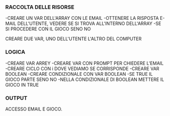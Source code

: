 ### RACCOLTA DELLE RISORSE

<!-- EMAIL -->

-CREARE UN VAR DELL'ARRAY CON LE EMAIL
-OTTENERE LA RISPOSTA E-MAIL DELL'UTENTE, VEDERE SE SI TROVA ALL'INTERNO DELL'ARRAY
-SE SI PROCEDERE CON IL GIOCO SENO NO

<!-- GIOCO -->

CREARE DUE VAR, UNO DELL'UTENTE L'ALTRO DEL COMPUTER

### LOGICA

-CREARE VAR ARREY
-CREARE VAR CON PROMPT PER CHIEDERE L'EMAIL
-CREARE CICLO CON i DOVE VEDIAMO SE CORRISPONDE
-CREARE VAR BOOLEAN
-CREARE CONDIZIONALE CON VAR BOOLEAN
-SE TRUE IL GIOCO PARTE SENO NO
-NELLA CONDIZIONALE DI BOOLEAN METTERE IL GIOCO IN TRUE

### OUTPUT

ACCESSO EMAIL E GIOCO.
